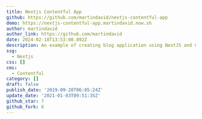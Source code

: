 ```yaml
---
title: Nextjs Contentful App
github: https://github.com/martindavid/nextjs-contentful-app
demo: https://nextjs-contentful-app.martindavid.now.sh
author: martindavid
author_link: https://github.com/martindavid
date: 2024-02-18T13:53:08.892Z
description: An example of creating blog application using NextJS and Contentful API
ssg:
  - Nextjs
css: []
cms:
  - Contentful
category: []
draft: false
publish_date: '2019-09-28T06:05:24Z'
update_date: '2021-01-03T09:51:35Z'
github_star: 7
github_fork: 6
---
```

